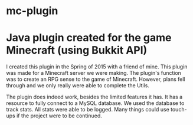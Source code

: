 # mc-plugin
Java plugin created for the game Minecraft (using Bukkit API)
=============================================================

I created this plugin in the Spring of 2015 with a friend of mine. This plugin was made for a Minecraft server we were making. The plugin's function was to create an RPG sense to the game of Minecraft. However, plans fell through and we only really were able to complete the Utils.

The plugin does indeed work, besides the limited features it has. It has a resource to fully connect to a MySQL database. We used the database to track stats. All stats were able to be logged. Many things could use touch-ups if the project were to be continued.


